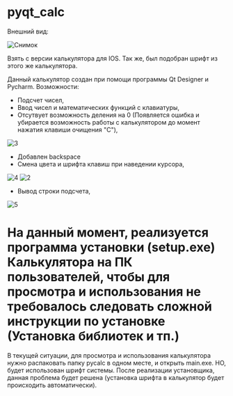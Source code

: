 # pyqt_calc

Внешний вид:

![Снимок](https://user-images.githubusercontent.com/115787094/201913235-5fdce947-1d72-4301-b8c3-d30009d92df9.PNG)

Взять с версии калькулятора для IOS. Так же, был подобран шрифт из этого же калькулятора.

Данный калькулятор создан при помощи программы Qt Designer и Pycharm.
Возможности:
- Подсчет чисел,
- Ввод чисел и математических функций с клавиатуры,
- Отсутвует возможность деления на 0 (Появляется ошибка и убирается возможность работы с калькулятором до момент нажатия клавиши очищения "С"),


![3](https://user-images.githubusercontent.com/115787094/201914490-312352f0-9812-4438-8d27-5a18f420722b.PNG)


- Добавлен backspace
- Смена цвета и шрифта клавиш при наведении курсора, 

![4](https://user-images.githubusercontent.com/115787094/201914659-35660256-9d38-455c-9100-665b39912695.PNG)
![2](https://user-images.githubusercontent.com/115787094/201914299-2b69dcc3-5c16-4068-a003-c0811937d1b5.PNG)

- Вывод строки подсчета,

![5](https://user-images.githubusercontent.com/115787094/201915072-d215167e-e7e4-44a2-97dd-8024a2549309.PNG)

# На данный момент, реализуется программа установки (setup.exe) Калькулятора на ПК пользователей, чтобы для просмотра и использования не требовалось cледовать сложной инструкции по установке (Установка библиотек и тп.)
В текущей ситуации, для просмотра и использования калькулятора нужно распаковать папку pycalc в одном месте, и открыть main.exe. НО, будет использован шрифт системы. После реализации установщика, данная проблема будет решена (установка шрифта в калькулятор будет происходить автоматически).
